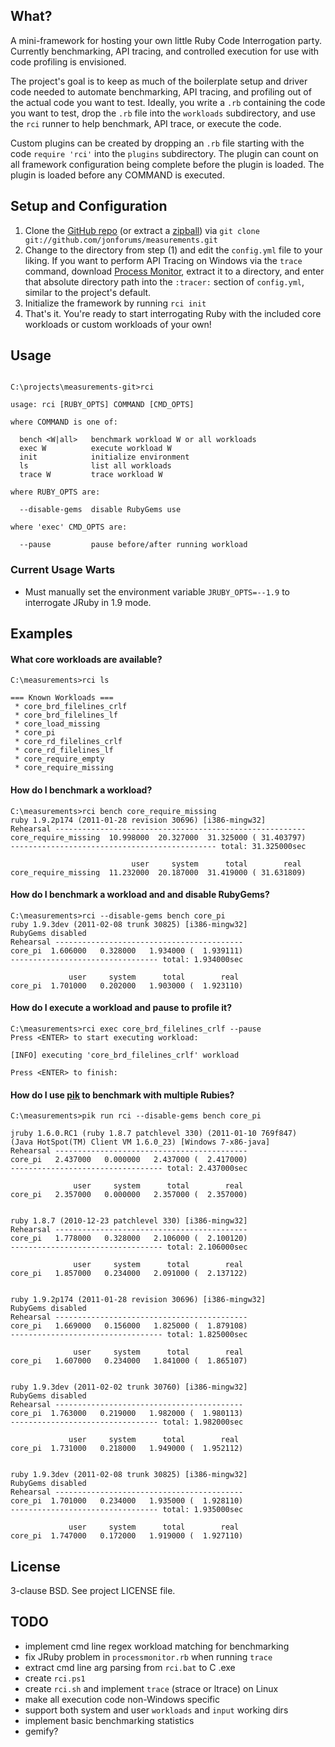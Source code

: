 ## What?

A mini-framework for hosting your own little Ruby Code Interrogation party.
Currently benchmarking, API tracing, and controlled execution for use with
code profiling is envisioned.

The project's goal is to keep as much of the boilerplate setup and driver code
needed to automate benchmarking, API tracing, and profiling out of the actual
code you want to test. Ideally, you write a `.rb` containing the code you want
to test, drop the `.rb` file into the `workloads` subdirectory, and use the
`rci` runner to help benchmark, API trace, or execute the code.

Custom plugins can be created by dropping an `.rb` file starting with the code
`require 'rci'` into the `plugins` subdirectory. The plugin can count on all
framework configuration being complete before the plugin is loaded. The plugin
is loaded before any COMMAND is executed.

## Setup and Configuration

1. Clone the [GitHub repo](http://github.com/jonforums/measurements)
   (or extract a [zipball](http://github.com/jonforums/measurements/zipball/master))
   via `git clone git://github.com/jonforums/measurements.git`
2. Change to the directory from step (1) and edit the `config.yml` file to your
   liking. If you want to perform API Tracing on Windows via the `trace` command,
   download [Process Monitor](http://technet.microsoft.com/en-us/sysinternals/bb896645),
   extract it to a directory, and enter that absolute directory path into the
   `:tracer:` section of `config.yml`, similar to the project's default.
3. Initialize the framework by running `rci init`
4. That's it. You're ready to start interrogating Ruby with the included core
   workloads or custom workloads of your own!

## Usage

<pre><code>
C:\projects\measurements-git>rci

usage: rci [RUBY_OPTS] COMMAND [CMD_OPTS]

where COMMAND is one of:

  bench &lt;W|all&gt;   benchmark workload W or all workloads
  exec W          execute workload W
  init            initialize environment
  ls              list all workloads
  trace W         trace workload W

where RUBY_OPTS are:

  --disable-gems  disable RubyGems use

where 'exec' CMD_OPTS are:

  --pause         pause before/after running workload
</code></pre>

### Current Usage Warts

* Must manually set the environment variable `JRUBY_OPTS=--1.9` to
  interrogate JRuby in 1.9 mode.

## Examples

#### What core workloads are available?

    C:\measurements>rci ls
    
    === Known Workloads ===
     * core_brd_filelines_crlf
     * core_brd_filelines_lf
     * core_load_missing
     * core_pi
     * core_rd_filelines_crlf
     * core_rd_filelines_lf
     * core_require_empty
     * core_require_missing

#### How do I benchmark a workload?

    C:\measurements>rci bench core_require_missing
    ruby 1.9.2p174 (2011-01-28 revision 30696) [i386-mingw32]
    Rehearsal --------------------------------------------------------
    core_require_missing  10.998000  20.327000  31.325000 ( 31.403797)
    ---------------------------------------------- total: 31.325000sec
    
                               user     system      total        real
    core_require_missing  11.232000  20.187000  31.419000 ( 31.631809)

#### How do I benchmark a workload and and disable RubyGems?

    C:\measurements>rci --disable-gems bench core_pi
    ruby 1.9.3dev (2011-02-08 trunk 30825) [i386-mingw32]
    RubyGems disabled
    Rehearsal ------------------------------------------
    core_pi  1.606000   0.328000   1.934000 (  1.939111)
    --------------------------------- total: 1.934000sec
    
                 user     system      total        real
    core_pi  1.701000   0.202000   1.903000 (  1.923110)

#### How do I execute a workload and pause to profile it?

    C:\measurements>rci exec core_brd_filelines_crlf --pause
    Press <ENTER> to start executing workload:
    
    [INFO] executing 'core_brd_filelines_crlf' workload
    
    Press <ENTER> to finish:

#### How do I use [pik](https://github.com/vertiginous/pik) to benchmark with multiple Rubies?

    C:\measurements>pik run rci --disable-gems bench core_pi
    
    jruby 1.6.0.RC1 (ruby 1.8.7 patchlevel 330) (2011-01-10 769f847)
    (Java HotSpot(TM) Client VM 1.6.0_23) [Windows 7-x86-java]
    Rehearsal -------------------------------------------
    core_pi   2.437000   0.000000   2.437000 (  2.417000)
    ---------------------------------- total: 2.437000sec
    
                  user     system      total        real
    core_pi   2.357000   0.000000   2.357000 (  2.357000)
    
    
    ruby 1.8.7 (2010-12-23 patchlevel 330) [i386-mingw32]
    Rehearsal -------------------------------------------
    core_pi   1.778000   0.328000   2.106000 (  2.100120)
    ---------------------------------- total: 2.106000sec
    
                  user     system      total        real
    core_pi   1.857000   0.234000   2.091000 (  2.137122)
    
    
    ruby 1.9.2p174 (2011-01-28 revision 30696) [i386-mingw32]
    RubyGems disabled
    Rehearsal -------------------------------------------
    core_pi   1.669000   0.156000   1.825000 (  1.879108)
    ---------------------------------- total: 1.825000sec
    
                  user     system      total        real
    core_pi   1.607000   0.234000   1.841000 (  1.865107)
    
    
    ruby 1.9.3dev (2011-02-02 trunk 30760) [i386-mingw32]
    RubyGems disabled
    Rehearsal ------------------------------------------
    core_pi  1.763000   0.219000   1.982000 (  1.980113)
    --------------------------------- total: 1.982000sec
    
                 user     system      total        real
    core_pi  1.731000   0.218000   1.949000 (  1.952112)
    
    
    ruby 1.9.3dev (2011-02-08 trunk 30825) [i386-mingw32]
    RubyGems disabled
    Rehearsal ------------------------------------------
    core_pi  1.701000   0.234000   1.935000 (  1.928110)
    --------------------------------- total: 1.935000sec
    
                 user     system      total        real
    core_pi  1.747000   0.172000   1.919000 (  1.927110)

## License

3-clause BSD. See project LICENSE file.

## TODO

* implement cmd line regex workload matching for benchmarking
* fix JRuby problem in `processmonitor.rb` when running `trace`
* extract cmd line arg parsing from `rci.bat` to C .exe
* create `rci.ps1`
* create `rci.sh` and implement `trace` (strace or ltrace) on Linux
* make all execution code non-Windows specific
* support both system and user `workloads` and `input` working dirs
* implement basic benchmarking statistics
* gemify?
